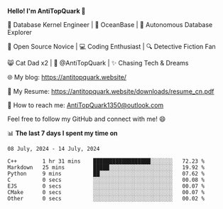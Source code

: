
**Hello! I'm AntiTopQuark 👋**

🔧 Database Kernel Engineer | 🌊 OceanBase | 🤖 Autonomous Database Explorer

🌱 Open Source Novice | 💻 Coding Enthusiast | 🔍 Detective Fiction Fan

😸 Cat Dad x2 | 🎉 @AntiTopQuark | ✨ Chasing Tech & Dreams

🌐 My blog: https://antitopquark.website/

📄 My Resume: https://antitopquark.website/downloads/resume_cn.pdf

📧 How to reach me: AntiTopQuark1350@outlook.com

Feel free to follow my GitHub and connect with me! 😄

📊 **The last 7 days I spent my time on** 

<!--START_SECTION:waka-->
```text
08 July, 2024 - 14 July, 2024

C++        1 hr 31 mins    ██████████████████░░░░░░░   72.23 % 
Markdown   25 mins         █████░░░░░░░░░░░░░░░░░░░░   19.92 % 
Python     9 mins          ██░░░░░░░░░░░░░░░░░░░░░░░   07.62 % 
C          0 secs          ░░░░░░░░░░░░░░░░░░░░░░░░░   00.08 % 
EJS        0 secs          ░░░░░░░░░░░░░░░░░░░░░░░░░   00.07 % 
CMake      0 secs          ░░░░░░░░░░░░░░░░░░░░░░░░░   00.07 % 
Other      0 secs          ░░░░░░░░░░░░░░░░░░░░░░░░░   00.02 %
```
<!--END_SECTION:waka-->


